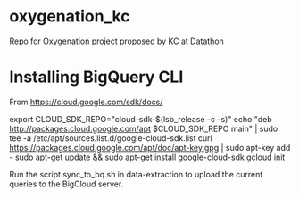 # oxygenation_kc
Repo for Oxygenation project proposed by KC at Datathon




# Installing BigQuery CLI

From https://cloud.google.com/sdk/docs/

export CLOUD_SDK_REPO="cloud-sdk-$(lsb_release -c -s)"
echo "deb http://packages.cloud.google.com/apt $CLOUD_SDK_REPO main" | sudo tee -a /etc/apt/sources.list.d/google-cloud-sdk.list
curl https://packages.cloud.google.com/apt/doc/apt-key.gpg | sudo apt-key add -
sudo apt-get update && sudo apt-get install google-cloud-sdk
gcloud init


Run the script sync_to_bq.sh in data-extraction to upload the current queries to the BigCloud server.
